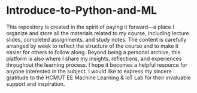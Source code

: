 # Introduce-to-Python-and-ML
This repository is created in the spirit of paying it forward—a place I organize and store all the materials related to my course, including lecture slides, completed assignments, and study notes. The content is carefully arranged by week to reflect the structure of the course and to make it easier for others to follow along. Beyond being a personal archive, this platform is also where I share my insights, reflections, and experiences throughout the learning process. I hope it becomes a helpful resource for anyone interested in the subject. I would like to express my sincere gratitude to the HCMUT EE Machine Learning & IoT Lab for their invaluable support and inspiration.